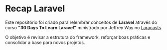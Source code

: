 # Recap Laravel

Este repositório foi criado para relembrar conceitos de **Laravel** através do curso **"30 Days To Learn Laravel"** ministrado por Jeffrey Way no [Laracasts](https://laracasts.com).

O objetivo é revisar a estrutura do framework, reforçar boas práticas e consolidar a base para novos projetos.
